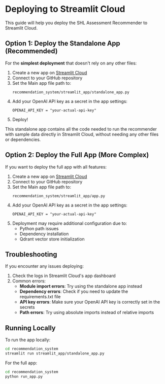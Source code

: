 # Deploying to Streamlit Cloud

This guide will help you deploy the SHL Assessment Recommender to Streamlit Cloud.

## Option 1: Deploy the Standalone App (Recommended)

For the **simplest deployment** that doesn't rely on any other files:

1. Create a new app on [Streamlit Cloud](https://streamlit.io/cloud)
2. Connect to your GitHub repository
3. Set the Main app file path to:
   ```
   recommendation_system/streamlit_app/standalone_app.py
   ```
4. Add your OpenAI API key as a secret in the app settings:
   ```
   OPENAI_API_KEY = "your-actual-api-key"
   ```
5. Deploy!

This standalone app contains all the code needed to run the recommender with sample data directly in Streamlit Cloud, without needing any other files or dependencies.

## Option 2: Deploy the Full App (More Complex)

If you want to deploy the full app with all features:

1. Create a new app on [Streamlit Cloud](https://streamlit.io/cloud)
2. Connect to your GitHub repository
3. Set the Main app file path to:
   ```
   recommendation_system/streamlit_app/app.py
   ```
4. Add your OpenAI API key as a secret in the app settings:
   ```
   OPENAI_API_KEY = "your-actual-api-key"
   ```
5. Deployment may require additional configuration due to:
   - Python path issues
   - Dependency installation
   - Qdrant vector store initialization

## Troubleshooting

If you encounter any issues deploying:

1. Check the logs in Streamlit Cloud's app dashboard
2. Common errors:
   - **Module import errors**: Try using the standalone app instead
   - **Dependency errors**: Check if you need to update the requirements.txt file
   - **API key errors**: Make sure your OpenAI API key is correctly set in the secrets
   - **Path errors**: Try using absolute imports instead of relative imports

## Running Locally

To run the app locally:

```bash
cd recommendation_system
streamlit run streamlit_app/standalone_app.py
```

For the full app:

```bash
cd recommendation_system
python run_app.py
```
